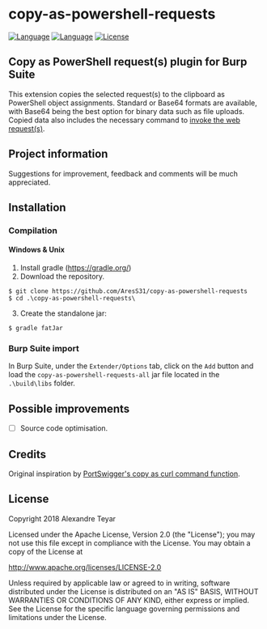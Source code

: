 # copy-as-powershell-requests
[![Language](https://img.shields.io/badge/Lang-Java-blue.svg)](https://www.java.com)
[![Language](https://img.shields.io/badge/Lang-.NET-blue.svg)](https://www.microsoft.com/net/)
[![License](https://img.shields.io/badge/License-Apache%202.0-red.svg)](https://opensource.org/licenses/Apache-2.0)

## Copy as PowerShell request(s) plugin for Burp Suite
This extension copies the selected request(s) to the clipboard as PowerShell object assignments. Standard or Base64 formats are available, with Base64 being the best option for binary data such as file uploads. Copied data also includes the necessary command to [invoke the web request(s)](https://docs.microsoft.com/en-us/powershell/module/microsoft.powershell.utility/invoke-webrequest?view=powershell-5.1).</p>

## Project information
Suggestions for improvement, feedback and comments will be much appreciated.

## Installation
### Compilation 
#### Windows & Unix
1. Install gradle (<https://gradle.org/>)
2. Download the repository.
```shell
$ git clone https://github.com/AresS31/copy-as-powershell-requests
$ cd .\copy-as-powershell-requests\
```
3. Create the standalone jar:
```shell
$ gradle fatJar
```

### Burp Suite import
In Burp Suite, under the `Extender/Options` tab, click on the `Add` button and load the `copy-as-powershell-requests-all` jar file located in the `.\build\libs` folder.

## Possible improvements
- [ ] Source code optimisation.

## Credits
Original inspiration by [PortSwigger's copy as curl command function](http://releases.portswigger.net/2013/09/v1517.html).

## License
Copyright 2018 Alexandre Teyar

Licensed under the Apache License, Version 2.0 (the "License");
you may not use this file except in compliance with the License.
You may obtain a copy of the License at

<http://www.apache.org/licenses/LICENSE-2.0>

Unless required by applicable law or agreed to in writing, software
distributed under the License is distributed on an "AS IS" BASIS,
WITHOUT WARRANTIES OR CONDITIONS OF ANY KIND, either express or implied.
See the License for the specific language governing permissions and
limitations under the License.
